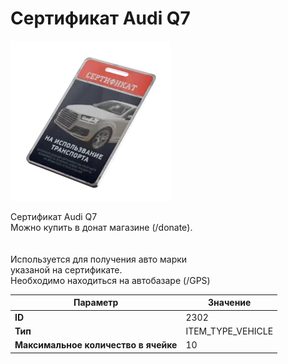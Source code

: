 # Сертификат Audi Q7

![Item Image](../img/2302.webp?raw=true)

Сертификат Audi Q7<br>Можно купить в донат магазине (/donate).<br><br><br>Используется для получения авто марки <br>указаной на сертификате.<br>Необходимо находиться на автобазаре (/GPS)


| Параметр | Значение |
|----------|----------|
| **ID** | 2302 |
| **Тип** | ITEM_TYPE_VEHICLE |
| **Максимальное количество в ячейке** | 10 |

